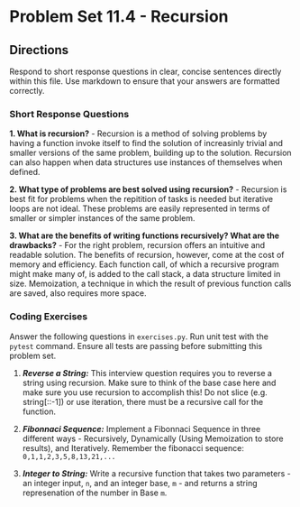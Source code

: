 # Problem Set 11.4 - Recursion

## Directions
Respond to short response questions in clear, concise sentences directly within this file. Use markdown to ensure that your answers are formatted correctly.

### Short Response Questions
**1. What is recursion?**
	- Recursion is a method of solving problems by having a function invoke itself to find the solution of increasinly trivial and smaller versions of the same problem, building up to the solution. Recursion can also happen when data structures use instances of themselves when defined.

**2. What type of problems are best solved using recursion?**
	- Recursion is best fit for problems when the repitition of tasks is needed but iterative loops are not ideal. These problems are easily represented in terms of smaller or simpler instances of the same problem.

**3. What are the benefits of writing functions recursively? What are the drawbacks?**
	- For the right problem, recursion offers an intuitive and readable solution. The benefits of recursion, however, come at the cost of memory and efficiency. Each function call, of which a recursive program might make many of, is added to the call stack, a data structure limited in size. Memoization, a technique in which the result of previous function calls are saved, also requires more space.

### Coding Exercises
Answer the following questions in `exercises.py`. Run unit test with the `pytest` command. Ensure all tests are passing before submitting this problem set.

1. **_Reverse a String:_** This interview question requires you to reverse a string using recursion. Make sure to think of the base case here and make sure you use recursion to accomplish this! Do not slice (e.g. string[::-1]) or use iteration, there must be a recursive call for the function.

2. **_Fibonnaci Sequence:_** Implement a Fibonnaci Sequence in three different ways - Recursively, Dynamically (Using Memoization to store results), and Iteratively. Remember the fibonacci sequence: `0,1,1,2,3,5,8,13,21,...`

3. **_Integer to String:_** Write a recursive function that takes two parameters - an integer input, `n`, and an integer base, `m` - and returns a string represenation of the number in Base `m`.
